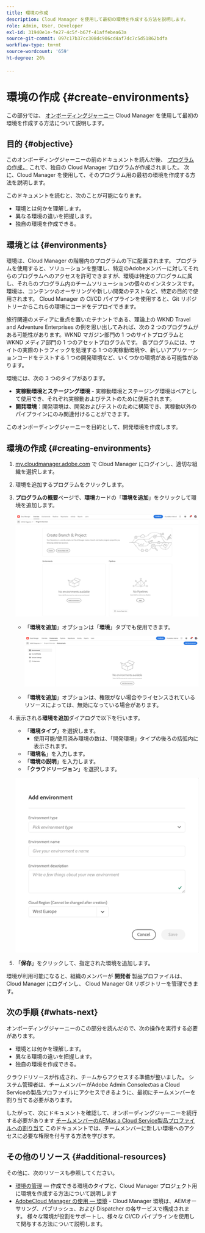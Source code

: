 ```yaml
---
title: 環境の作成
description: Cloud Manager を使用して最初の環境を作成する方法を説明します。
role: Admin, User, Developer
exl-id: 31940e1e-fe27-4c5f-b67f-41affebea63a
source-git-commit: 097c17b37cc308dc906cd4af7dc7c5d51862bdfa
workflow-type: tm+mt
source-wordcount: '659'
ht-degree: 26%

---
```


# 環境の作成 {#create-environments}

この部分では、 [オンボーディングジャーニー](overview.md) Cloud Manager を使用して最初の環境を作成する方法について説明します。

## 目的 {#objective}

このオンボーディングジャーニーの前のドキュメントを読んだ後、 [プログラムの作成，](create-program.md) これで、独自の Cloud Manager プログラムが作成されました。 次に、Cloud Manager を使用して、そのプログラム用の最初の環境を作成する方法を説明します。

このドキュメントを読むと、次のことが可能になります。

* 環境とは何かを理解します。
* 異なる環境の違いを把握します。
* 独自の環境を作成できる。

## 環境とは {#environments}

環境は、Cloud Manager の階層内のプログラムの下に配置されます。 プログラムを使用すると、ソリューションを整理し、特定のAdobeメンバーに対してそれらのプログラムへのアクセスを許可できますが、環境は特定のプログラムに属し、それらのプログラム内のチームソリューションの個々のインスタンスです。 環境は、コンテンツのオーサリングや新しい開発のテストなど、特定の目的で使用されます。 Cloud Manager の CI/CD パイプラインを使用すると、Git リポジトリーからこれらの環境にコードをデプロイできます。

旅行関連のメディアに重点を置いたテナントである、理論上の WKND Travel and Adventure Enterprises の例を思い出してみれば、次の 2 つのプログラムがある可能性があります。WKND マガジン部門の 1 つのサイトプログラムと WKND メディア部門の 1 つのアセットプログラムです。 各プログラムには、サイトの実際のトラフィックを処理する 1 つの実稼動環境や、新しいアプリケーションコードをテストする 1 つの開発環境など、いくつかの環境がある可能性があります。

環境には、次の 3 つのタイプがあります。

* **実稼動環境とステージング環境** - 実稼動環境とステージング環境はペアとして使用でき、それぞれ実稼動およびテストのために使用されます。
* **開発環境**：開発環境は、開発およびテストのために構築でき、実稼動以外のパイプラインにのみ関連付けることができます。

このオンボーディングジャーニーを目的として、開発環境を作成します。

## 環境の作成 {#creating-environments}

1. [my.cloudmanager.adobe.com](https://my.cloudmanager.adobe.com/) で Cloud Manager にログインし、適切な組織を選択します。

1. 環境を追加するプログラムをクリックします。

1. **プログラムの概要**&#x200B;ページで、**環境**&#x200B;カードの「**環境を追加**」をクリックして環境を追加します。

   ![環境カード](/help/implementing/cloud-manager/assets/no-environments.png)

   * 「**環境を追加**」オプションは「**環境**」タブでも使用できます。

      ![「環境」タブ](/help/implementing/cloud-manager/assets/environments-tab.png)

   * 「**環境を追加**」オプションは、権限がない場合やライセンスされているリソースによっては、無効になっている場合があります。

1. 表示される&#x200B;**環境を追加**&#x200B;ダイアログで以下を行います。

   * 「**環境タイプ**」を選択します。
      * 使用可能/使用済み環境の数は、「開発環境」タイプの後ろの括弧内に表示されます。
   * 「**環境名**」を入力します。
   * 「**環境の説明**」を入力します。
   * 「**クラウドリージョン**」を選択します。

   ![環境を追加ダイアログ](/help/implementing/cloud-manager/assets/add-environment2.png)

1. 「**保存**」をクリックして、指定された環境を追加します。

環境が利用可能になると、組織のメンバーが **開発者** 製品プロファイルは、 Cloud Manager にログインし、 Cloud Manager Git リポジトリーを管理できます。

## 次の手順 {#whats-next}

オンボーディングジャーニーのこの部分を読んだので、次の操作を実行する必要があります。

* 環境とは何かを理解します。
* 異なる環境の違いを把握します。
* 独自の環境を作成できる。

クラウドリソースが作成され、チームからアクセスする準備が整いました。 システム管理者は、チームメンバーがAdobe Admin Consoleのas a Cloud Serviceの製品プロファイルにアクセスできるように、最初にチームメンバーを割り当てる必要があります。

したがって、次にドキュメントを確認して、オンボーディングジャーニーを続行する必要があります [チームメンバーのAEMas a Cloud Service製品プロファイルへの割り当て](assign-profiles-aem.md)  このドキュメントでは、チームメンバーに新しい環境へのアクセスに必要な権限を付与する方法を学びます。

## その他のリソース {#additional-resources}

その他に、次のリソースも参照してください。

* [環境の管理](/help/implementing/cloud-manager/manage-environments.md)  — 作成できる環境のタイプと、Cloud Manager プロジェクト用に環境を作成する方法について説明します
* [AdobeCloud Manager の使用 — 環境](https://experienceleague.adobe.com/docs/experience-manager-learn/cloud-service/cloud-manager/environments.html?lang=ja) - Cloud Manager 環境は、AEMオーサリング、パブリッシュ、および Dispatcher の各サービスで構成されます。 様々な環境が役割をサポートし、様々な CI/CD パイプラインを使用して関与する方法について説明します。
